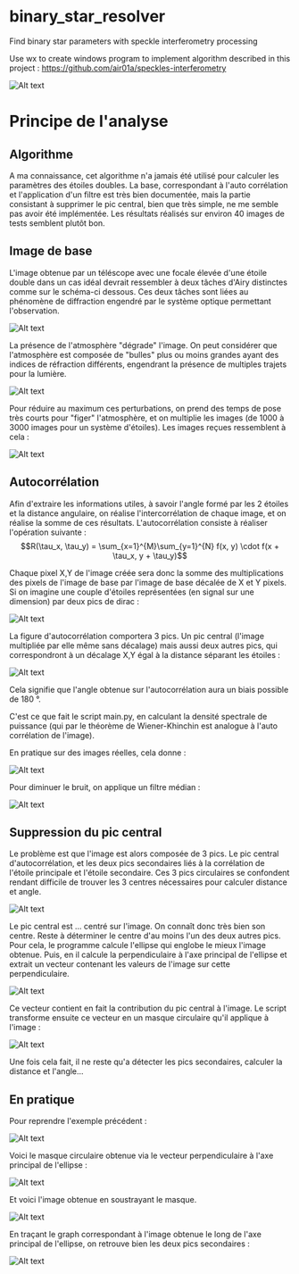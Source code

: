 # binary_star_resolver
Find binary star parameters with speckle interferometry processing

Use wx to create windows program to implement algorithm described in this project : 
https://github.com/air01a/speckles-interferometry


![Alt text](images/capture.png "Interface") 


# Principe de l'analyse

## Algorithme

A ma connaissance, cet algorithme n'a jamais été utilisé pour calculer les paramètres des étoiles doubles. La base, correspondant à l'auto corrélation et l'application d'un filtre est très bien documentée, mais la partie consistant à supprimer le pic central, bien que très simple, ne me semble pas avoir été implémentée. Les résultats réalisés sur environ 40 images de tests semblent plutôt bon. 


## Image de base

L'image obtenue par un téléscope avec une focale élevée d'une étoile double dans un cas idéal devrait ressembler à deux tâches d'Airy distinctes comme sur le schéma-ci dessous. Ces deux tâches sont liées au phénomène de diffraction engendré par le système optique permettant l'observation. 

![Alt text](images/airy.png "Etoiles doubles") 

La présence de l'atmosphère "dégrade" l'image. On peut considérer que l'atmosphère est composée de "bulles" plus ou moins grandes ayant des indices de réfraction différents, engendrant la présence de multiples trajets pour la lumière.

![Alt text](images/atmosphere.png "Etoiles doubles") 


Pour réduire au maximum ces perturbations, on prend des temps de pose très courts pour "figer" l'atmosphère, et on multiplie les images (de 1000 à 3000 images pour un système d'étoiles). Les images reçues ressemblent à cela : 

![Alt text](images/cou619.png "Etoiles doubles") 

## Autocorrélation

Afin d'extraire les informations utiles, à savoir l'angle formé par les 2 étoiles et la distance angulaire, on réalise l'intercorrélation de chaque image, et on réalise la somme de ces résultats. 
L'autocorrélation consiste à réaliser l'opération suivante : 
$$R(\tau_x, \tau_y) = \sum_{x=1}^{M}\sum_{y=1}^{N} f(x, y) \cdot f(x + \tau_x, y + \tau_y)$$

Chaque pixel X,Y de l'image créée sera donc la somme des multiplications des pixels de l'image de base par l'image de base décalée de X et Y pixels. Si on imagine une couple d'étoiles représentées (en signal sur une dimension) par deux pics de dirac : 

![Alt text](images/figure_1.png "Pics de Dirac") 

La figure d'autocorrélation comportera 3 pics. Un pic central (l'image multipliée par elle même sans décalage) mais aussi deux autres pics, qui correspondront à un décalage X,Y égal à la distance séparant les étoiles :

![Alt text](images/figure_2.png "Pics de Dirac") 

Cela signifie que l'angle obtenue sur l'autocorrélation aura un biais possible de 180 °. 

C'est ce que fait le script main.py, en calculant la densité spectrale de puissance (qui par le théorème de  Wiener-Khinchin est analogue à l'auto corrélation de l'image).

En pratique sur des images réelles, cela donne : 

![Alt text](images/a1453.png "Auto corrélation") 

Pour diminuer le bruit, on applique un filtre médian :

![Alt text](images/a1453_mean_filtering.png "Auto corrélation + filtre médian") 


## Suppression du pic central

Le problème est que l'image est alors composée de 3 pics. Le pic central d'autocorrélation, et les deux pics secondaires liés à la corrélation de l'étoile principale et l'étoile secondaire. Ces 3 pics circulaires se confondent rendant difficile de trouver les 3 centres nécessaires pour calculer distance et angle. 

![Alt text](images/double.png "pics corrélation")

Le pic central est ... centré sur l'image. On connaît donc très bien son centre. Reste à déterminer le centre d'au moins l'un des deux autres pics. Pour cela, le programme calcule l'ellipse qui englobe le mieux l'image obtenue. Puis, en il calcule la perpendiculaire à l'axe principal de l'ellipse et extrait un vecteur contenant les valeurs de l'image sur cette perpendiculaire.

![Alt text](images/doubleellipse.png "Auto corrélation") 

Ce vecteur contient en fait la contribution du pic central à l'image. Le script transforme ensuite ce vecteur en un masque circulaire qu'il applique à l'image :

![Alt text](images/doubleequation.png "Auto corrélation") 

Une fois cela fait, il ne reste qu'a détecter les pics secondaires, calculer la distance et l'angle...

## En pratique

Pour reprendre l'exemple précédent : 

![Alt text](images/a1453_mean_filtering.png "Auto corrélation") 

Voici le masque circulaire obtenue via le vecteur perpendiculaire à l'axe principal de l'ellipse : 

![Alt text](images/a1453_central_contribution.png "Auto corrélation") 

Et voici l'image obtenue en soustrayant le masque. 

![Alt text](images/a1453_result.png "Auto corrélation") 

En traçant le graph correspondant à l'image obtenue le long de l'axe principal de l'ellipse, on retrouve bien les deux pics secondaires :

![Alt text](images/a1453_graph.png "Auto corrélation") 

